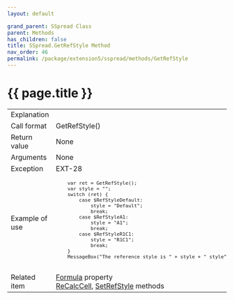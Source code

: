 ```yaml
---
layout: default

grand_parent: SSpread Class
parent: Methods
has_children: false
title: SSpread.GetRefStyle Method
nav_order: 46
permalink: /package/extension5/sspread/methods/GetRefStyle
---
```

# {{ page.title }}

<table>
  <tr>
    <td>Explanation</td>
    <td colspan="2"></td>
  </tr>
  <tr>
    <td>Call format</td>
    <td colspan="2">GetRefStyle()</td>
  </tr>
  <tr>
    <td>Return value</td>
    <td colspan="2">None</td>
  </tr>  
  <tr>
    <td>Arguments</td>
    <td colspan="2">None</td>
  </tr>
  <tr>
    <td>Exception</td>
    <td>EXT-28</td>
    <td></td>
  </tr>
  <tr>
    <td>Example of use</td>
    <td colspan="2"><code><pre>
    var ret = GetRefStyle();
    var style = "";
    switch (ret) {
        case $RefStyleDefault:
            style = "Default";
            break;
        case $RefStyleA1:
            style = "A1";
            break;
        case $RefStyleR1C1:
            style = "R1C1";
            break;
    }
    MessageBox("The reference style is " + style + " style");
    </pre></code></td>
  </tr>
  <tr>
    <td>Related item</td>
    <td colspan="2"><a href="/package/extension5/sspread/properties/Formula">Formula</a> property<br><a href="/package/extension5/sspread/methods/ReCalcCell">ReCalcCell</a>, <a href="/package/extension5/sspread/methods/SetRefStyle">SetRefStyle</a> methods</td>
  </tr>
</table>
